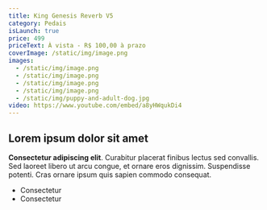 ```yaml
---
title: King Genesis Reverb V5
category: Pedais
isLaunch: true
price: 499
priceText: À vista - R$ 100,00 à prazo
coverImage: /static/img/image.png
images:
  - /static/img/image.png
  - /static/img/image.png
  - /static/img/image.png
  - /static/img/image.png
  - /static/img/puppy-and-adult-dog.jpg
video: https://www.youtube.com/embed/a8yHWqukDi4
---
```


## Lorem ipsum dolor sit amet

**Consectetur adipiscing elit**. Curabitur placerat finibus lectus sed convallis. Sed laoreet libero ut arcu congue, et ornare eros dignissim. Suspendisse potenti. Cras ornare ipsum quis sapien commodo consequat.

+ Consectetur
+ Consectetur
